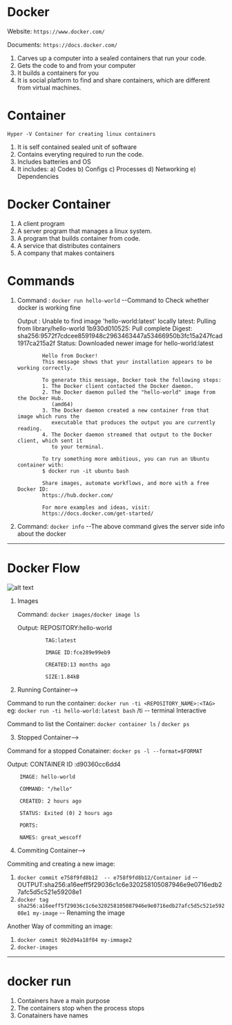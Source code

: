 # Docker 

Website: `https://www.docker.com/`  

Documents: `https://docs.docker.com/`

1) Carves up a computer into a sealed containers that run your code.
2) Gets the code to and from your computer
3) It builds a containers for you
4) It is social platform to find and share containers, which are different from virtual machines.

# Container 

`Hyper -V Container for creating linux containers`

1) It is self contained sealed unit of software
2) Contains everyting required to run the code.
3) Includes batteries and OS
4) It includes:
   a) Codes 
   b) Configs
   c) Processes
   d) Networking
   e) Dependencies

# Docker Container

1) A client program
2) A server program that manages a linux system.
3) A program that builds container from code.
4) A service that distributes containers
5) A company that makes containers

# Commands

1. Command : `docker run hello-world` --Command to Check whether docker is working fine

      Output : 
               Unable to find image 'hello-world:latest' locally
               latest: Pulling from library/hello-world 1b930d010525: Pull complete
               Digest: sha256:9572f7cdcee8591948c2963463447a53466950b3fc15a247fcad1917ca215a2f
               Status: Downloaded newer image for hello-world:latest

               Hello from Docker!
               This message shows that your installation appears to be working correctly.

               To generate this message, Docker took the following steps:
               1. The Docker client contacted the Docker daemon.
               2. The Docker daemon pulled the "hello-world" image from the Docker Hub.
                  (amd64)
               3. The Docker daemon created a new container from that image which runs the
                  executable that produces the output you are currently reading.
               4. The Docker daemon streamed that output to the Docker client, which sent it
                  to your terminal.

               To try something more ambitious, you can run an Ubuntu container with:
               $ docker run -it ubuntu bash

               Share images, automate workflows, and more with a free Docker ID:
               https://hub.docker.com/

               For more examples and ideas, visit:
               https://docs.docker.com/get-started/


2. Command: `docker info` --The above command gives the server side info about the docker

----------------------------------------------------------------------------

# Docker Flow 

![alt text](https://github.com/brianblaze14/docker/blob/master/images/Docker_Flow.PNG)

1. Images

      Command: `docker images/docker image ls`

      Output:
                REPOSITORY:hello-world           
                
                TAG:latest                 
                
                IMAGE ID:fce289e99eb9            
                
                CREATED:13 months ago             
                
                SIZE:1.84kB

2. Running Container-->

Command to run the container: `docker run -ti <REPOSITORY_NAME>:<TAG>`
                          eg: `docker run -ti hello-world:latest bash` /ti -- terminal Interactive

Command to list the Container: `docker container ls` / `docker ps` 


3. Stopped Container-->

Command for a stopped Conatainer: `docker ps -l --format=$FORMAT`

Output:
        CONTAINER ID :d90360cc6dd4
         
        IMAGE: hello-world
         
        COMMAND: "/hello"          
         
        CREATED: 2 hours ago   
         
        STATUS: Exited (0) 2 hours ago
         
        PORTS:                 
         
        NAMES: great_wescoff

4. Commiting Container--> 

Commiting and creating a new image: 

1. `docker commit e758f9fd8b12  -- e758f9fd8b12/Container id` --OUTPUT:sha256:a16eeff5f29036c1c6e320258105087946e9e0716edb27afc5d5c521e59208e1
2. `docker tag sha256:a16eeff5f29036c1c6e320258105087946e9e0716edb27afc5d5c521e59208e1 my-image` -- Renaming the image

Another Way of commiting an image: 

1. `docker commit 9b2d94a18f04 my-immage2`
2. `docker-images`

----------------------------------------------------------------------------

# docker run

1. Containers have a main purpose
2. The containers stop when the process stops
3. Conatainers have names


